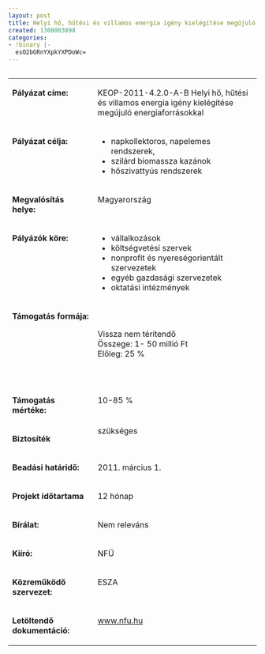 ```yaml
---
layout: post
title: Helyi hő, hűtési és villamos energia igény kielégítése megújuló energiaforrásokkal
created: 1300003898
categories:
- !binary |-
  esO2bGRnYXpkYXPDoWc=
---
```

<table align="left" border="0" cellpadding="0" cellspacing="0"><tbody><tr align="left" valign="top"><td valign="top" width="187"><p><strong>Pályázat címe:</strong></p></td><td valign="top" width="428"><p>KEOP-2011-4.2.0-A-B Helyi hő, hűtési és villamos energia igény kielégítése megújuló energiaforrásokkal</p></td></tr><tr align="left" valign="top"><td valign="top" width="187"><p><strong>Pályázat célja:</strong></p></td><td valign="top" width="428"><ul><li>napkollektoros, napelemes rendszerek,</li><li>szilárd biomassza kazánok</li><li>hőszivattyús rendszerek</li></ul></td></tr><tr align="left" valign="top"><td valign="top" width="187"><p><strong>Megvalósítás helye:&nbsp;</strong></p></td><td valign="top" width="428"><p>Magyarország</p></td></tr><tr align="left" valign="top"><td valign="top" width="187"><p><strong>Pályázók köre:</strong></p></td><td valign="top" width="428"><ul><li>vállalkozások</li><li>költségvetési szervek</li><li>nonprofit és nyereségorientált szervezetek</li><li>egyéb gazdasági szervezetek</li><li>oktatási intézmények</li></ul></td></tr><tr align="left" valign="top"><td valign="top" width="187"><p><strong>Támogatás formája:</strong></p></td><td valign="top" width="428"><p>&nbsp;</p><p class="MsoNormal">Vissza nem térítendő<br>Összege: 1- 50 millió Ft<br>Előleg: 25 % &nbsp;&nbsp;</p><p>&nbsp;</p></td></tr><tr align="left" valign="top"><td valign="top" width="187"><p><strong>Támogatás mértéke:</strong></p></td><td valign="top" width="428"><p>10-85 %</p></td></tr><tr align="left" valign="top"><td valign="top" width="187"><p><strong>Biztosíték</strong></p></td><td valign="top" width="428">szükséges</td></tr><tr align="left" valign="top"><td valign="top" width="187"><p><strong>Beadási határidő:</strong></p></td><td valign="top" width="428"><p>2011. március 1.</p></td></tr><tr align="left" valign="top"><td valign="top" width="187"><p><strong>Projekt időtartama</strong></p></td><td valign="top" width="428"><p>12 hónap</p></td></tr><tr align="left" valign="top"><td valign="top" width="187"><p><strong>Bírálat:</strong></p></td><td valign="top" width="428"><p>Nem releváns</p></td></tr><tr align="left" valign="top"><td valign="top" width="187"><p><strong>Kiíró:</strong></p></td><td valign="top" width="428"><p>NFÜ</p></td></tr><tr align="left" valign="top"><td valign="top" width="187"><p><strong>Közreműködő szervezet:</strong></p></td><td valign="top" width="428"><p>ESZA</p></td></tr><tr align="left" valign="top"><td valign="top" width="187"><p><strong>Letöltendő dokumentáció:</strong></p></td><td valign="top" width="428"><p><a href="http://www.nfu.hu/">www.nfu.hu</a></p></td></tr></tbody></table>

